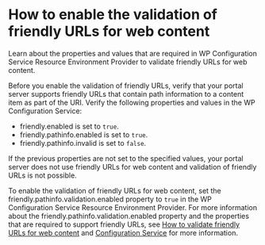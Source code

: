 # How to enable the validation of friendly URLs for web content

Learn about the properties and values that are required in WP Configuration Service Resource Environment Provider to validate friendly URLs for web content.

Before you enable the validation of friendly URLs, verify that your portal server supports friendly URLs that contain path information to a content item as part of the URI. Verify the following properties and values in the WP Configuration Service:

-   friendly.enabled is set to `true`.
-   friendly.pathinfo.enabled is set to `true`.
-   friendly.pathinfo.invalid is set to `false`.

If the previous properties are not set to the specified values, your portal server does not use friendly URLs for web content and validation of friendly URLs is not possible.

To enable the validation of friendly URLs for web content, set the friendly.pathinfo.validation.enabled property to `true` in the WP Configuration Service Resource Environment Provider. For more information about the friendly.pathinfo.validation.enabled property and the properties that are required to support friendly URLs, see [How to validate friendly URLs for web content](../validate_friendlyurl/index.md) and [Configuration Service](../../../../../../../../deployment/manage/config_portal_behavior/service_config_properties/portal_svc_cfg/) for more information.

